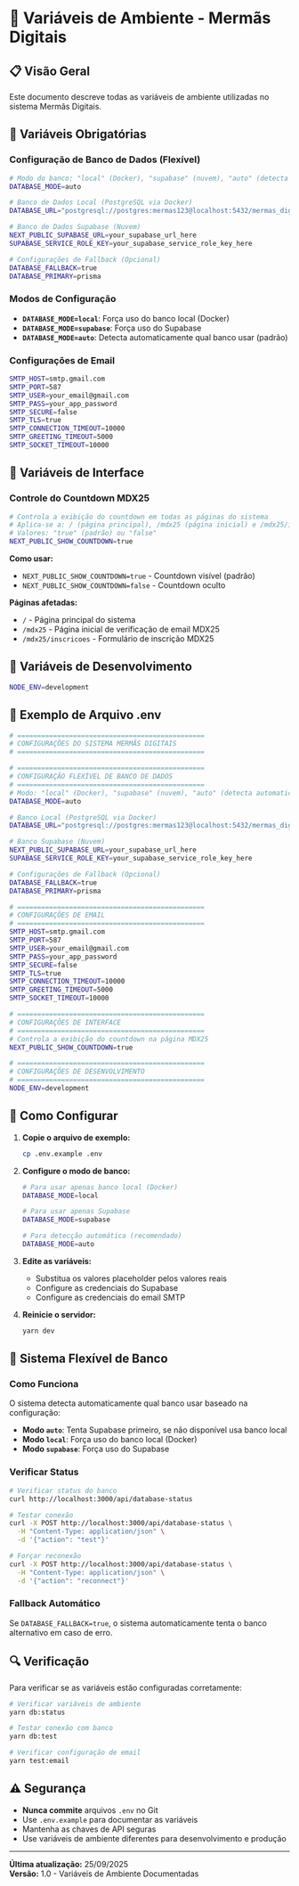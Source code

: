 # 🔧 Variáveis de Ambiente - Mermãs Digitais

## 📋 Visão Geral

Este documento descreve todas as variáveis de ambiente utilizadas no sistema Mermãs Digitais.

## 🔐 Variáveis Obrigatórias

### Configuração de Banco de Dados (Flexível)

```bash
# Modo do banco: "local" (Docker), "supabase" (nuvem), "auto" (detecta automaticamente)
DATABASE_MODE=auto

# Banco de Dados Local (PostgreSQL via Docker)
DATABASE_URL="postgresql://postgres:mermas123@localhost:5432/mermas_digitais_db"

# Banco de Dados Supabase (Nuvem)
NEXT_PUBLIC_SUPABASE_URL=your_supabase_url_here
SUPABASE_SERVICE_ROLE_KEY=your_supabase_service_role_key_here

# Configurações de Fallback (Opcional)
DATABASE_FALLBACK=true
DATABASE_PRIMARY=prisma
```

### Modos de Configuração

- **`DATABASE_MODE=local`**: Força uso do banco local (Docker)
- **`DATABASE_MODE=supabase`**: Força uso do Supabase
- **`DATABASE_MODE=auto`**: Detecta automaticamente qual banco usar (padrão)

### Configurações de Email

```bash
SMTP_HOST=smtp.gmail.com
SMTP_PORT=587
SMTP_USER=your_email@gmail.com
SMTP_PASS=your_app_password
SMTP_SECURE=false
SMTP_TLS=true
SMTP_CONNECTION_TIMEOUT=10000
SMTP_GREETING_TIMEOUT=5000
SMTP_SOCKET_TIMEOUT=10000
```

## 🎨 Variáveis de Interface

### Controle do Countdown MDX25

```bash
# Controla a exibição do countdown em todas as páginas do sistema
# Aplica-se a: / (página principal), /mdx25 (página inicial) e /mdx25/inscricoes (formulário)
# Valores: "true" (padrão) ou "false"
NEXT_PUBLIC_SHOW_COUNTDOWN=true
```

**Como usar:**

- `NEXT_PUBLIC_SHOW_COUNTDOWN=true` - Countdown visível (padrão)
- `NEXT_PUBLIC_SHOW_COUNTDOWN=false` - Countdown oculto

**Páginas afetadas:**

- `/` - Página principal do sistema
- `/mdx25` - Página inicial de verificação de email MDX25
- `/mdx25/inscricoes` - Formulário de inscrição MDX25

## 🔧 Variáveis de Desenvolvimento

```bash
NODE_ENV=development
```

## 📝 Exemplo de Arquivo .env

```bash
# ===============================================
# CONFIGURAÇÕES DO SISTEMA MERMÃS DIGITAIS
# ===============================================

# ===============================================
# CONFIGURAÇÃO FLEXÍVEL DE BANCO DE DADOS
# ===============================================
# Modo: "local" (Docker), "supabase" (nuvem), "auto" (detecta automaticamente)
DATABASE_MODE=auto

# Banco Local (PostgreSQL via Docker)
DATABASE_URL="postgresql://postgres:mermas123@localhost:5432/mermas_digitais_db"

# Banco Supabase (Nuvem)
NEXT_PUBLIC_SUPABASE_URL=your_supabase_url_here
SUPABASE_SERVICE_ROLE_KEY=your_supabase_service_role_key_here

# Configurações de Fallback (Opcional)
DATABASE_FALLBACK=true
DATABASE_PRIMARY=prisma

# ===============================================
# CONFIGURAÇÕES DE EMAIL
# ===============================================
SMTP_HOST=smtp.gmail.com
SMTP_PORT=587
SMTP_USER=your_email@gmail.com
SMTP_PASS=your_app_password
SMTP_SECURE=false
SMTP_TLS=true
SMTP_CONNECTION_TIMEOUT=10000
SMTP_GREETING_TIMEOUT=5000
SMTP_SOCKET_TIMEOUT=10000

# ===============================================
# CONFIGURAÇÕES DE INTERFACE
# ===============================================
# Controla a exibição do countdown na página MDX25
NEXT_PUBLIC_SHOW_COUNTDOWN=true

# ===============================================
# CONFIGURAÇÕES DE DESENVOLVIMENTO
# ===============================================
NODE_ENV=development
```

## 🚀 Como Configurar

1. **Copie o arquivo de exemplo:**

   ```bash
   cp .env.example .env
   ```

2. **Configure o modo de banco:**

   ```bash
   # Para usar apenas banco local (Docker)
   DATABASE_MODE=local

   # Para usar apenas Supabase
   DATABASE_MODE=supabase

   # Para detecção automática (recomendado)
   DATABASE_MODE=auto
   ```

3. **Edite as variáveis:**

   - Substitua os valores placeholder pelos valores reais
   - Configure as credenciais do Supabase
   - Configure as credenciais do email SMTP

4. **Reinicie o servidor:**
   ```bash
   yarn dev
   ```

## 🔄 Sistema Flexível de Banco

### Como Funciona

O sistema detecta automaticamente qual banco usar baseado na configuração:

- **Modo `auto`**: Tenta Supabase primeiro, se não disponível usa banco local
- **Modo `local`**: Força uso do banco local (Docker)
- **Modo `supabase`**: Força uso do Supabase

### Verificar Status

```bash
# Verificar status do banco
curl http://localhost:3000/api/database-status

# Testar conexão
curl -X POST http://localhost:3000/api/database-status \
  -H "Content-Type: application/json" \
  -d '{"action": "test"}'

# Forçar reconexão
curl -X POST http://localhost:3000/api/database-status \
  -H "Content-Type: application/json" \
  -d '{"action": "reconnect"}'
```

### Fallback Automático

Se `DATABASE_FALLBACK=true`, o sistema automaticamente tenta o banco alternativo em caso de erro.

## 🔍 Verificação

Para verificar se as variáveis estão configuradas corretamente:

```bash
# Verificar variáveis de ambiente
yarn db:status

# Testar conexão com banco
yarn db:test

# Verificar configuração de email
yarn test:email
```

## ⚠️ Segurança

- **Nunca commite** arquivos `.env` no Git
- Use `.env.example` para documentar as variáveis
- Mantenha as chaves de API seguras
- Use variáveis de ambiente diferentes para desenvolvimento e produção

---

**Última atualização:** 25/09/2025  
**Versão:** 1.0 - Variáveis de Ambiente Documentadas
